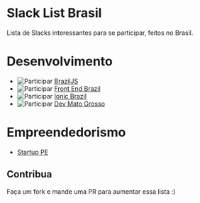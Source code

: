 # Slack List Brasil

Lista de Slacks interessantes para se participar, feitos no Brasil.

# Desenvolvimento
- ![Participar](http://braziljs-slack.herokuapp.com/badge.svg) [BrazilJS](http://braziljs.slack.com)
- ![Participar](http://frontendbrasil-slack.herokuapp.com/badge.svg) [Front End Brazil](http://frontendbrasil.slack.com)
- ![Participar](http://ionicbrazil.herokuapp.com/badge.svg) [Ionic Brazil](http://ionicbrazil.slack.com)
- ![Participar](http://devmt.herokuapp.com/badge.svg) [Dev Mato Grosso](http://devmt.slack.com)

# Empreendedorismo
- [Startup PE](http://startupe.slack.com)

## Contribua
Faça um fork e mande uma PR para aumentar essa lista :)
